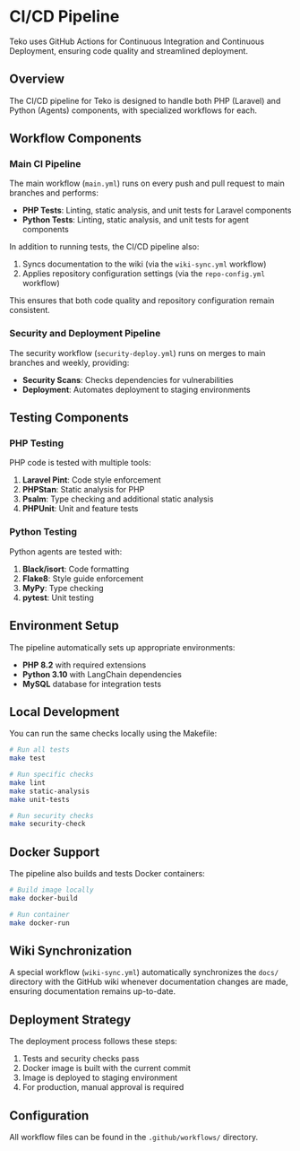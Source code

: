 # CI/CD Pipeline

Teko uses GitHub Actions for Continuous Integration and Continuous Deployment, ensuring code quality and streamlined deployment.

## Overview

The CI/CD pipeline for Teko is designed to handle both PHP (Laravel) and Python (Agents) components, with specialized workflows for each.

## Workflow Components

### Main CI Pipeline

The main workflow (`main.yml`) runs on every push and pull request to main branches and performs:

- **PHP Tests**: Linting, static analysis, and unit tests for Laravel components
- **Python Tests**: Linting, static analysis, and unit tests for agent components

In addition to running tests, the CI/CD pipeline also:

1. Syncs documentation to the wiki (via the `wiki-sync.yml` workflow)
2. Applies repository configuration settings (via the `repo-config.yml` workflow)

This ensures that both code quality and repository configuration remain consistent.

### Security and Deployment Pipeline 

The security workflow (`security-deploy.yml`) runs on merges to main branches and weekly, providing:

- **Security Scans**: Checks dependencies for vulnerabilities
- **Deployment**: Automates deployment to staging environments

## Testing Components

### PHP Testing

PHP code is tested with multiple tools:

1. **Laravel Pint**: Code style enforcement
2. **PHPStan**: Static analysis for PHP
3. **Psalm**: Type checking and additional static analysis
4. **PHPUnit**: Unit and feature tests

### Python Testing

Python agents are tested with:

1. **Black/isort**: Code formatting
2. **Flake8**: Style guide enforcement
3. **MyPy**: Type checking
4. **pytest**: Unit testing

## Environment Setup

The pipeline automatically sets up appropriate environments:

- **PHP 8.2** with required extensions
- **Python 3.10** with LangChain dependencies
- **MySQL** database for integration tests

## Local Development

You can run the same checks locally using the Makefile:

```bash
# Run all tests
make test

# Run specific checks
make lint
make static-analysis
make unit-tests

# Run security checks
make security-check
```

## Docker Support

The pipeline also builds and tests Docker containers:

```bash
# Build image locally
make docker-build

# Run container
make docker-run
```

## Wiki Synchronization

A special workflow (`wiki-sync.yml`) automatically synchronizes the `docs/` directory with the GitHub wiki whenever documentation changes are made, ensuring documentation remains up-to-date.

## Deployment Strategy

The deployment process follows these steps:

1. Tests and security checks pass
2. Docker image is built with the current commit
3. Image is deployed to staging environment
4. For production, manual approval is required

## Configuration

All workflow files can be found in the `.github/workflows/` directory.
